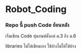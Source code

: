 # Robot_Coding
### Repo นี้ push Code ย้อนหลัง
เริ่มเขียน Code หุ่นยนต์ตั้งเเต่ ม.3 ถึง ม.6
 
libraries ไม่ได้เขียนเอง ใช้บ้างไม่ได้ใช้บ้าง



